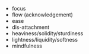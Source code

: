 - focus
- flow (acknowledgement)
- ease
- dis-attachment
- heaviness/solidity/sturdiness
- lightness/liquidity/softness
- mindfulness